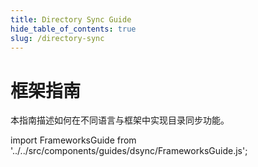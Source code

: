 ```yaml
---
title: Directory Sync Guide
hide_table_of_contents: true
slug: /directory-sync
---
```


# 框架指南

本指南描述如何在不同语言与框架中实现目录同步功能。

import FrameworksGuide from '../../src/components/guides/dsync/FrameworksGuide.js';

<div className="container" style={{ padding: 0 }}>
  <div className="row is-multiline">
    <FrameworksGuide />
  </div>
</div>